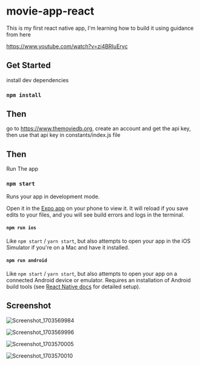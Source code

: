 # movie-app-react

This is my first react native app, I'm learning how to build it using guidance from here 

https://www.youtube.com/watch?v=zi4BRIuEryc

## Get Started

install dev dependencies

### `npm install`

## Then

go to https://www.themoviedb.org, create an account and get the api key, then use that api key in constants/index.js file

## Then

Run The app

### `npm start`

Runs your app in development mode.

Open it in the [Expo app](https://expo.io) on your phone to view it. It will reload if you save edits to your files, and you will see build errors and logs in the terminal.

#### `npm run ios`

Like `npm start` / `yarn start`, but also attempts to open your app in the iOS Simulator if you're on a Mac and have it installed.

#### `npm run android`

Like `npm start` / `yarn start`, but also attempts to open your app on a connected Android device or emulator. Requires an installation of Android build tools (see [React Native docs](https://facebook.github.io/react-native/docs/getting-started.html) for detailed setup).

## Screenshot
![Screenshot_1703569984](https://github.com/draconra/movie-app-react/assets/3364889/9cf74a5c-ebf2-4903-bdc8-f60228505b63)

![Screenshot_1703569996](https://github.com/draconra/movie-app-react/assets/3364889/2c280abc-621f-41c4-b989-fff1465decd8)

![Screenshot_1703570005](https://github.com/draconra/movie-app-react/assets/3364889/a8a69e89-db20-45e8-8c33-29ae2ac0d61a)

![Screenshot_1703570010](https://github.com/draconra/movie-app-react/assets/3364889/ae9b036d-f640-476b-bfbe-e52dd468a6a1)



